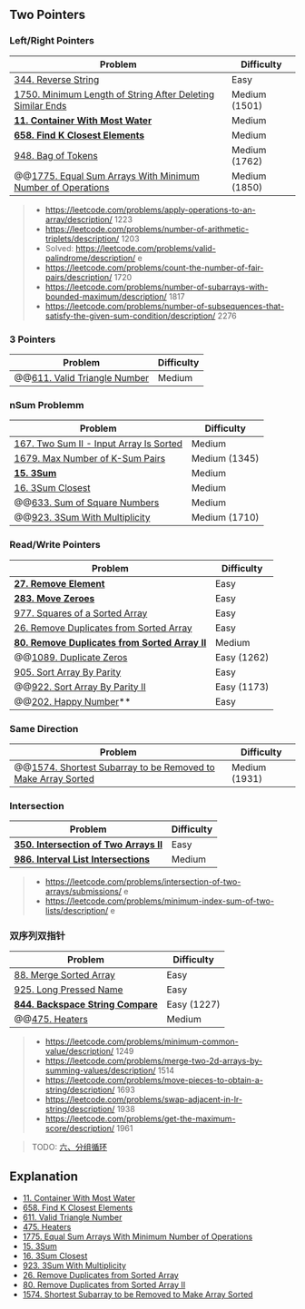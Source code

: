 ## Two Pointers

### Left/Right Pointers
| Problem          | Difficulty |
|------------------|------------|
|[344. Reverse String](../leetcode/344.reverse-string.md)|Easy|
|[1750. Minimum Length of String After Deleting Similar Ends](../leetcode/1750.minimum-length-of-string-after-deleting-similar-ends.md)|Medium (1501)|
|**[11. Container With Most Water](../leetcode/11.container-with-most-water.md)**|Medium|
|**[658. Find K Closest Elements](../leetcode/658.find-k-closest-elements.md)**|Medium|
|[948. Bag of Tokens](../leetcode/948.bag-of-tokens.md)|Medium (1762)|
|@@[1775. Equal Sum Arrays With Minimum Number of Operations](../leetcode/1775.equal-sum-arrays-with-minimum-number-of-operations.md)|Medium (1850)|

> * https://leetcode.com/problems/apply-operations-to-an-array/description/ 1223
> * https://leetcode.com/problems/number-of-arithmetic-triplets/description/ 1203
> * Solved: https://leetcode.com/problems/valid-palindrome/description/ e
> * https://leetcode.com/problems/count-the-number-of-fair-pairs/description/ 1720
> * https://leetcode.com/problems/number-of-subarrays-with-bounded-maximum/description/ 1817
> * https://leetcode.com/problems/number-of-subsequences-that-satisfy-the-given-sum-condition/description/ 2276

### 3 Pointers
| Problem          | Difficulty |
|------------------|------------|
|@@[611. Valid Triangle Number](../leetcode/611.valid-triangle-number.md)|Medium|

### nSum Problemm
| Problem          | Difficulty |
|------------------|------------|
|[167. Two Sum II - Input Array Is Sorted](../leetcode/167.two-sum-ii-input-array-is-sorted.md)|Medium|
|[1679. Max Number of K-Sum Pairs](../leetcode/1679.max-number-of-k-sum-pairs.md)|Medium (1345)|
|**[15. 3Sum](../leetcode/15.3sum.md)**|Medium|
|[16. 3Sum Closest](../leetcode/16.3sum-closest.md)|Medium|
|@@[633. Sum of Square Numbers](../leetcode/633.sum-of-square-numbers.md)|Medium|
|@@[923. 3Sum With Multiplicity](../leetcode/923.3sum-with-multiplicity.md)|Medium (1710)|

### Read/Write Pointers
| Problem          | Difficulty |
|------------------|------------|
|**[27. Remove Element](../leetcode/27.remove-element.md)**|Easy|
|**[283. Move Zeroes](../leetcode/283.move-zeros.md)**|Easy|
|[977. Squares of a Sorted Array](../leetcode/977.squares-of-a-sorted-array.md)|Easy|
|[26. Remove Duplicates from Sorted Array](../leetcode/26.remove-duplicates-from-sorted-array.md)|Easy|
|**[80. Remove Duplicates from Sorted Array II](../leetcode/80.remove-duplicates-from-sorted-array-ii.md)**|Medium|
|@@[1089. Duplicate Zeros](../leetcode/1089.duplicate-zeros.md)|Easy (1262)|
|[905. Sort Array By Parity](../leetcode/905.sort-array-by-parity.md)|Easy|
|@@[922. Sort Array By Parity II](../leetcode/922.sort-array-by-parity-ii.md)|Easy (1173)|
|@@[202. Happy Number](../leetcode/202.happy-number.md)**|Easy|

### Same Direction
| Problem          | Difficulty |
|------------------|------------|
|@@[1574. Shortest Subarray to be Removed to Make Array Sorted](../leetcode/1574.shortest-subarray-to-be-removed-to-make-array-sorted.md)|Medium (1931)|

### Intersection
| Problem          | Difficulty |
|------------------|------------|
|**[350. Intersection of Two Arrays II](../leetcode/350.intersection-of-two-arrays-ii.md)**|Easy|
|**[986. Interval List Intersections](../leetcode/986.interval-list-intersections.md)**|Medium|

> * https://leetcode.com/problems/intersection-of-two-arrays/submissions/ e
> * https://leetcode.com/problems/minimum-index-sum-of-two-lists/description/ e

### 双序列双指针
| Problem          | Difficulty |
|------------------|------------|
|[88. Merge Sorted Array](../leetcode/88.merge-sorted-array.md)|Easy|
|[925. Long Pressed Name](../leetcode/925.long-pressed-name.md)|Easy|
|**[844. Backspace String Compare](../leetcode/844.backspace-string-compare.md)**|Easy (1227)|
|@@[475. Heaters](../leetcode/475.heaters.md)|Medium|

> * https://leetcode.com/problems/minimum-common-value/description/ 1249
> * https://leetcode.com/problems/merge-two-2d-arrays-by-summing-values/description/ 1514
> * https://leetcode.com/problems/move-pieces-to-obtain-a-string/description/ 1693
> * https://leetcode.com/problems/swap-adjacent-in-lr-string/description/ 1938
> * https://leetcode.com/problems/get-the-maximum-score/description/ 1961

> TODO: [六、分组循环](https://huxulm.github.io/lc-rating/list/slide_window#e2c6649d1f133fbf4f20570940a5bd04)

## Explanation
* [11. Container With Most Water](https://github.com/wisdompeak/LeetCode/tree/master/Two_Pointers/011.Container-With-Most-Water)
* [658. Find K Closest Elements](https://www.youtube.com/watch?v=gfwLpRYbCx0)
* [611. Valid Triangle Number](https://github.com/wisdompeak/LeetCode/tree/master/Two_Pointers/611.Valid-Triangle-Number)
* [475. Heaters](https://www.youtube.com/watch?v=25LSSsAGLDw)
* [1775. Equal Sum Arrays With Minimum Number of Operations](https://www.youtube.com/watch?v=HK7o2pQRvMQ)
* [15. 3Sum](https://github.com/wisdompeak/LeetCode/tree/master/Two_Pointers/015.3Sum)
* [16. 3Sum Closest](https://www.youtube.com/watch?v=9nG3tEJ6-8k)
* [923. 3Sum With Multiplicity](https://github.com/wisdompeak/LeetCode/tree/master/Two_Pointers/923.3Sum-With-Multiplicity)
* [26. Remove Duplicates from Sorted Array](https://github.com/wisdompeak/LeetCode/tree/master/Two_Pointers/026.Remove-Duplicates-from-Sorted-Array)
* [80. Remove Duplicates from Sorted Array II](https://github.com/wisdompeak/LeetCode/tree/master/Two_Pointers/080.Remove-Duplicates-from-Sorted-Array-II)
* [1574. Shortest Subarray to be Removed to Make Array Sorted](https://www.youtube.com/watch?v=pNNvmjNJcu8)